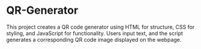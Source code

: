 # QR-Generator
This project creates a QR code generator using HTML for structure, CSS for styling, and JavaScript for functionality. Users input text, and the script generates a corresponding QR code image displayed on the webpage.
